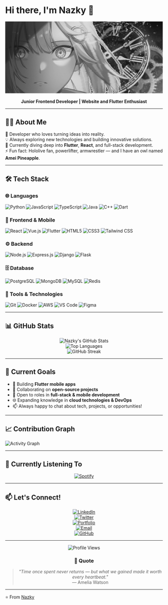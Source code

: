# Hi there, I'm Nazky 👋

<div align="center">

![Profile Banner](images/ameee2.png)


**Junior Frontend Developer | Website and Flutter Enthusiast**

</div>

---

## 👨‍💻 About Me

🚀 Developer who loves turning ideas into reality.  
💡 Always exploring new technologies and building innovative solutions.  
🌱 Currently diving deep into **Flutter**, **React**, and full-stack development.  
⚡ Fun fact: Hololive fan, powerlifter, armwrestler — and I have an owl named **Amei Pineapple**.  

---

## 🛠️ Tech Stack

### 🌐 Languages
![Python](https://img.shields.io/badge/-Python-3776AB?style=for-the-badge&logo=python&logoColor=white)
![JavaScript](https://img.shields.io/badge/-JavaScript-F7DF1E?style=for-the-badge&logo=javascript&logoColor=black)
![TypeScript](https://img.shields.io/badge/-TypeScript-3178C6?style=for-the-badge&logo=typescript&logoColor=white)
![Java](https://img.shields.io/badge/-Java-007396?style=for-the-badge&logo=java&logoColor=white)
![C++](https://img.shields.io/badge/-C++-00599C?style=for-the-badge&logo=c%2B%2B&logoColor=white)
![Dart](https://img.shields.io/badge/-Dart-0175C2?style=for-the-badge&logo=dart&logoColor=white)

### 🎨 Frontend & Mobile
![React](https://img.shields.io/badge/-React-61DAFB?style=for-the-badge&logo=react&logoColor=black)
![Vue.js](https://img.shields.io/badge/-Vue.js-4FC08D?style=for-the-badge&logo=vue.js&logoColor=white)
![Flutter](https://img.shields.io/badge/-Flutter-02569B?style=for-the-badge&logo=flutter&logoColor=white)
![HTML5](https://img.shields.io/badge/-HTML5-E34F26?style=for-the-badge&logo=html5&logoColor=white)
![CSS3](https://img.shields.io/badge/-CSS3-1572B6?style=for-the-badge&logo=css3&logoColor=white)
![Tailwind CSS](https://img.shields.io/badge/-Tailwind%20CSS-38B2AC?style=for-the-badge&logo=tailwind-css&logoColor=white)

### ⚙️ Backend
![Node.js](https://img.shields.io/badge/-Node.js-339933?style=for-the-badge&logo=node.js&logoColor=white)
![Express.js](https://img.shields.io/badge/-Express.js-000000?style=for-the-badge&logo=express&logoColor=white)
![Django](https://img.shields.io/badge/-Django-092E20?style=for-the-badge&logo=django&logoColor=white)
![Flask](https://img.shields.io/badge/-Flask-000000?style=for-the-badge&logo=flask&logoColor=white)

### 🗄️ Database
![PostgreSQL](https://img.shields.io/badge/-PostgreSQL-336791?style=for-the-badge&logo=postgresql&logoColor=white)
![MongoDB](https://img.shields.io/badge/-MongoDB-47A248?style=for-the-badge&logo=mongodb&logoColor=white)
![MySQL](https://img.shields.io/badge/-MySQL-4479A1?style=for-the-badge&logo=mysql&logoColor=white)
![Redis](https://img.shields.io/badge/-Redis-DC382D?style=for-the-badge&logo=redis&logoColor=white)

### 🔧 Tools & Technologies
![Git](https://img.shields.io/badge/-Git-F05032?style=for-the-badge&logo=git&logoColor=white)
![Docker](https://img.shields.io/badge/-Docker-2496ED?style=for-the-badge&logo=docker&logoColor=white)
![AWS](https://img.shields.io/badge/-AWS-232F3E?style=for-the-badge&logo=amazon-aws&logoColor=white)
![VS Code](https://img.shields.io/badge/-VS%20Code-007ACC?style=for-the-badge&logo=visual-studio-code&logoColor=white)
![Figma](https://img.shields.io/badge/-Figma-F24E1E?style=for-the-badge&logo=figma&logoColor=white)

---

## 📊 GitHub Stats

<div align="center">

![Nazky's GitHub Stats](https://github-readme-stats.vercel.app/api?username=444Nazky&show_icons=true&count_private=true&hide_border=true&theme=radical&hide=issues&bg_color=00000000)  
![Top Languages](https://github-readme-stats.vercel.app/api/top-langs/?username=444Nazky&layout=compact&hide_border=true&theme=radical&bg_color=00000000&langs_count=6)  
![GitHub Streak](https://github-readme-streak-stats.herokuapp.com/?user=444Nazky&theme=radical&hide_border=true&background=00000000)

</div>

---

## 🎯 Current Goals

- 🔭 Building **Flutter mobile apps**  
- 👯 Collaborating on **open-source projects**  
- 🤝 Open to roles in **full-stack & mobile development**  
- 🌐 Expanding knowledge in **cloud technologies & DevOps**  
- 📫 Always happy to chat about tech, projects, or opportunities!  

---

## 📈 Contribution Graph

![Activity Graph](https://github-readme-activity-graph.vercel.app/graph?username=444Nazky&theme=react-dark&hide_border=true&area=true&bg_color=00000000)

---

## 🎵 Currently Listening To

<div align="center">

[![Spotify](https://img.shields.io/badge/-Spotify-1DB954?style=for-the-badge&logo=spotify&logoColor=white)](https://open.spotify.com/user/31f6b533plbm5tzd4iucckfetf4a)  

</div>

---

## 📫 Let's Connect!

<div align="center">

[![LinkedIn](https://img.shields.io/badge/-LinkedIn-0077B5?style=for-the-badge&logo=linkedin&logoColor=white)](https://linkedin.com/in/Nazky)  
[![Twitter](https://img.shields.io/badge/-Twitter-1DA1F2?style=for-the-badge&logo=twitter&logoColor=white)](https://twitter.com/Nazky22th)  
[![Portfolio](https://img.shields.io/badge/-Portfolio-000000?style=for-the-badge&logo=notion&logoColor=white)](https://444nazky.github.io/NazkyPortfolio/)  
[![Email](https://img.shields.io/badge/-Email-D14836?style=for-the-badge&logo=gmail&logoColor=white)](mailto:naruzky.naz@gmail.com)  
[![GitHub](https://img.shields.io/badge/-GitHub-181717?style=for-the-badge&logo=github&logoColor=white)](https://github.com/444Nazky)

</div>

---

<div align="center">

![Profile Views](https://komarev.com/ghpvc/?username=444Nazky&color=blueviolet&style=for-the-badge&label=PROFILE+VIEWS)

</div>

<div align="center">
  <h3>💭 Quote</h3>
  <blockquote>
    <i>"Time once spent never returns — but what we gained made it worth every heartbeat."</i>  
    <br>— Amelia Watson
  </blockquote>
</div>

---

⭐️ From [Nazky](https://github.com/444Nazky)
